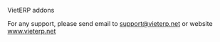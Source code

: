 VietERP addons

For any support, please send email to <a href="mailto:support@vieterp.net">support@vieterp.net</a> or website <a href="http://www.vieterp.net">www.vieterp.net</a>
